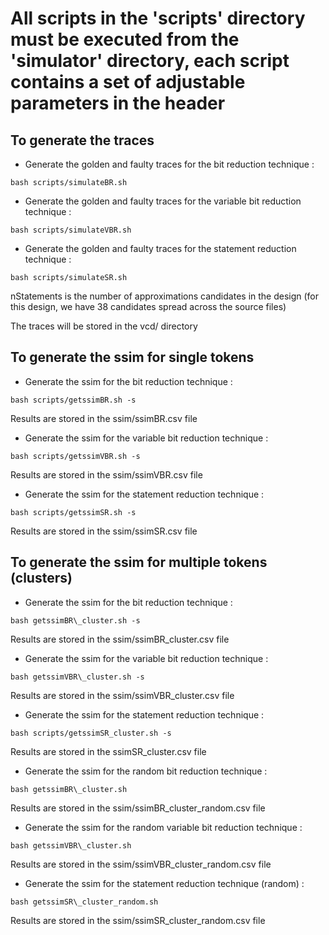 # All scripts in the 'scripts' directory must be executed from the 'simulator' directory, each script contains a set of adjustable parameters in the header

## To generate the traces

* Generate the golden and faulty traces for the bit reduction technique :

```
bash scripts/simulateBR.sh
```

* Generate the golden and faulty traces for the variable bit reduction technique :

```
bash scripts/simulateVBR.sh
```

* Generate the golden and faulty traces for the statement reduction technique :

```
bash scripts/simulateSR.sh
```

nStatements is the number of approximations candidates in the design (for this design, we have 38 candidates spread across the source files)

The traces will be stored in the vcd/ directory

## To generate the ssim for single tokens

* Generate the ssim for the bit reduction technique :

```
bash scripts/getssimBR.sh -s
```

Results are stored in the ssim/ssimBR.csv file

* Generate the ssim for the variable bit reduction technique :

```
bash scripts/getssimVBR.sh -s
```

Results are stored in the ssim/ssimVBR.csv file

* Generate the ssim for the statement reduction technique :

```
bash scripts/getssimSR.sh -s
```

Results are stored in the ssim/ssimSR.csv file

## To generate the ssim for multiple tokens (clusters)

* Generate the ssim for the bit reduction technique :

```
bash getssimBR\_cluster.sh -s
```
Results are stored in the ssim/ssimBR\_cluster.csv file

* Generate the ssim for the variable bit reduction technique :

```
bash getssimVBR\_cluster.sh -s
```

Results are stored in the ssim/ssimVBR\_cluster.csv file

* Generate the ssim for the statement reduction technique :

```
bash scripts/getssimSR_cluster.sh -s
```

Results are stored in the ssimSR\_cluster.csv file

* Generate the ssim for the random bit reduction technique :

```
bash getssimBR\_cluster.sh
```

Results are stored in the ssim/ssimBR\_cluster\_random.csv file

* Generate the ssim for the random variable bit reduction technique :

```
bash getssimVBR\_cluster.sh
```

Results are stored in the ssim/ssimVBR\_cluster\_random.csv file

* Generate the ssim for the statement reduction technique (random) :

```
bash getssimSR\_cluster_random.sh
```

Results are stored in the ssim/ssimSR\_cluster\_random.csv file
